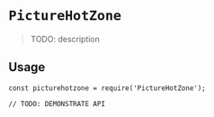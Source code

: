 # `PictureHotZone`

> TODO: description

## Usage

```
const picturehotzone = require('PictureHotZone');

// TODO: DEMONSTRATE API
```
